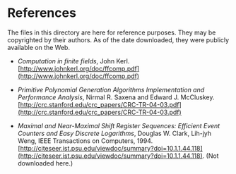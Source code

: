 # References #

The files in this directory are here for reference purposes. They may be copyrighted by their authors. As of the date downloaded, they were publicly available on the Web.

- *Computation in finite fields*, John Kerl. [http://www.johnkerl.org/doc/ffcomp.pdf](http://www.johnkerl.org/doc/ffcomp.pdf)

- *Primitive Polynomial Generation Algorithms Implementation and Performance Analysis*, Nirmal R. Saxena and Edward J. McCluskey. [http://crc.stanford.edu/crc_papers/CRC-TR-04-03.pdf](http://crc.stanford.edu/crc_papers/CRC-TR-04-03.pdf)

- *Maximal and Near-Maximal Shift Register Sequences: Efficient Event Counters and Easy Discrete Logarithms*, Douglas W. Clark, Lih-jyh Weng, IEEE Transactions on Computers, 1994. [http://citeseer.ist.psu.edu/viewdoc/summary?doi=10.1.1.44.118](http://citeseer.ist.psu.edu/viewdoc/summary?doi=10.1.1.44.118). (Not downloaded here.)

